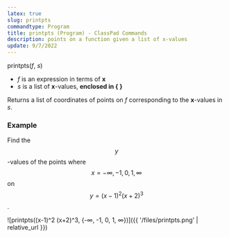 ```yaml
---
latex: true
slug: printpts
commandtype: Program
title: printpts (Program) - ClassPad Commands
description: points on a function given a list of x-values
update: 9/7/2022
---
```


printpts(*f*, *s*)

- *f* is an expression in terms of **x**
- *s* is a list of **x**-values, **enclosed in { }**

Returns a list of coordinates of points on *f* corresponding to the **x**-values in *s*.

### Example

Find the $$y$$-values of the points where $$ x = - \infty, -1, 0, 1, \infty $$ on $$ y = (x-1)^2 (x+2)^3 $$.

![printpts((x-1)^2 (x+2)^3, {-∞, -1, 0, 1, ∞})]({{ '/files/printpts.png' | relative_url }})
